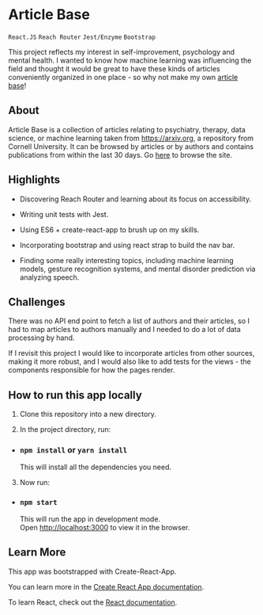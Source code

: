 # Article Base

`React.JS` `Reach Router` `Jest/Enzyme` `Bootstrap` 

This project reflects my interest in self-improvement, psychology and mental health. I wanted to know how machine learning was influencing the field and thought it would be great to have these kinds of articles conveniently organized in one place - so why not make my own [article base](https://kelleysharp-articlebase.netlify.com/)!

## About

Article Base is a collection of articles relating to psychiatry, therapy, data science, or machine learning taken from https://arxiv.org, a repository from Cornell University. It can be browsed by articles or by authors and contains publications from within the last 30 days. Go [here](https://kelleysharp-articlebase.netlify.com/) to browse the site.

## Highlights

* Discovering Reach Router and learning about its focus on accessibility.

* Writing unit tests with Jest.

* Using ES6 + create-react-app to brush up on my skills.

* Incorporating bootstrap and using react strap to build the nav bar.

* Finding some really interesting topics, including machine learning models, gesture recognition systems, and mental disorder prediction via analyzing speech.


## Challenges

There was no API end point to fetch a list of authors and their articles, so I had to map articles to authors manually and I needed to do a lot of data processing by hand.

If I revisit this project I would like to incorporate articles from other sources, making it more robust, and I would also like to add tests for the views - the components responsible for how the pages render.

## How to run this app locally

1. Clone this repository into a new directory.

2. In the project directory, run:

- ### `npm install` or `yarn install`
  This will install all the dependencies you need.

3. Now run:

- ### `npm start`
  This will run the app in development mode.<br>
  Open [http://localhost:3000](http://localhost:3000) to view it in the browser.

## Learn More

This app was bootstrapped with Create-React-App.

You can learn more in the [Create React App documentation](https://facebook.github.io/create-react-app/docs/getting-started).

To learn React, check out the [React documentation](https://reactjs.org/).
